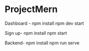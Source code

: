 # ProjectMern

Dashboard - 
npm install
npm dev start 

Sign up-
npm install
npm start

Backend- 
npm install
npm run serve
